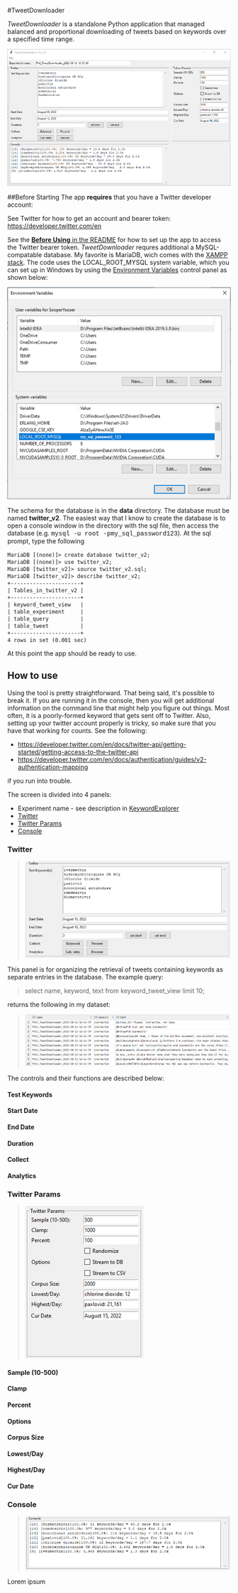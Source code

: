 #TweetDownloader

_TweetDownloader_ is a standalone Python application that managed balanced and proportional downloading of tweets based on keywords over a specified time range.

![TweetDownloader](../images/TweetDownloader.png)

##Before Starting
The app **requires** that you have a Twitter developer account:

See Twitter for how to get an account and bearer token: https://developer.twitter.com/en

See the [**Before Using** in the README](../README.md) for how to set up the app to access the Twitter bearer token.  _TweetDownloader_ requres additional a MySQL-compatable database. My favorite is MariaDB, wich comes with the [XAMPP stack](https://www.apachefriends.org/). The code uses the LOCAL_ROOT_MYSQL system variable, which you can set up in Windows by using the [Environment Variables](https://docs.oracle.com/en/database/oracle/machine-learning/oml4r/1.5.1/oread/creating-and-modifying-environment-variables-on-windows.html) control panel as shown below:

![Env-Vars](../images/mysql_env_variable.png)

The schema for the database is in the **data** directory. The database must be named **twitter_v2**. The easiest way that I know to create the database is to open a console window in the directory with the sql file, then access the database (e.g. <span style="font-family:Courier;">mysql -u root -pmy_sql_password123</span>). At the sql prompt, type the following

```
MariaDB [(none)]> create database twitter_v2;
MariaDB [(none)]> use twitter_v2;
MariaDB [twitter_v2]> source twitter_v2.sql;
MariaDB [twitter_v2]> describe twitter_v2;
+----------------------+
| Tables_in_twitter_v2 |
+----------------------+
| keyword_tweet_view   |
| table_experiment     |
| table_query          |
| table_tweet          |
+----------------------+
4 rows in set (0.001 sec)
```

At this point the app should be ready to use.

## How to use

Using the tool is pretty straightforward. That being said, it's possible to break it. If you are running it in the console, then you will get additional information on the command line that might help you figure out things. Most often, it is a poorly-formed keyword that gets sent off to Twitter. Also, setting up your twitter account properly is tricky, so make sure that you have that working for counts. See the following:

- https://developer.twitter.com/en/docs/twitter-api/getting-started/getting-access-to-the-twitter-api
- https://developer.twitter.com/en/docs/authentication/guides/v2-authentication-mapping

if you run into trouble.

The screen is divided into 4 panels:
- Experiment name - see description in [KeywordExplorer](../markup/KeywordExplorer.md)
- [Twitter](#twitter-panel)
- [Twitter Params](#twitter-params-panel)
- [Console](#console)

### Twitter <span id="twitter-region"/>
>![Twitter region](../images/downloader_twitter.png)

This panel is for organizing the retrieval of tweets containing keywords as separate entries in the database. The example query:

> select name, keyword, text from keyword_tweet_view limit 10;

returns the following in my dataset:

> ![db](../images/db.png)

The controls and their functions are described below:

#### Test Keywords
#### Start Date
#### End Date
#### Duration
#### Collect
#### Analytics

### Twitter Params <span id="twitter-params-region"/>
>![Twitter params region](../images/downloader_twitter_params.png)

#### Sample (10-500)

#### Clamp
#### Percent
#### Options
#### Corpus Size
#### Lowest/Day
#### Highest/Day
#### Cur Date

### Console <span id="console"/>
>![Console](../images/downloader_console.png)

Lorem ipsum
